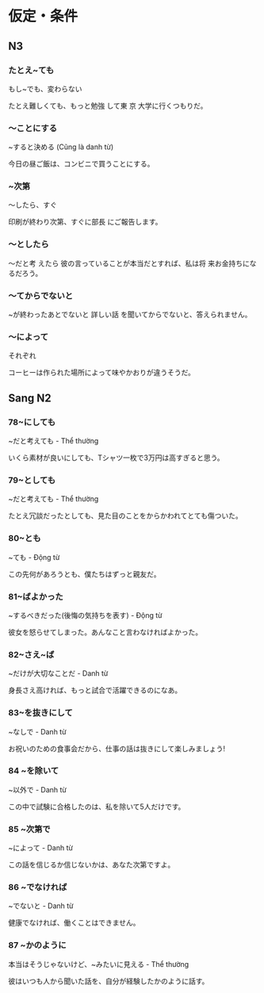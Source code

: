 # 仮定・条件

## N3

### たとえ~ても
もし~でも、変わらない

たとえ難しくても、もっと勉強 して東 京 大学に行くつもりだ。

### 〜ことにする
~すると決める (Cũng là danh từ)

今日の昼ご飯は、コンビニで買うことにする。	

### ~次第
〜したら、すぐ

印刷が終わり次第、すぐに部長 にご報告します。

### 〜としたら
〜だと考 えたら
彼の言っていることが本当だとすれば、私は将 来お金持ちになるだろう。	

### 〜てからでないと
~が終わったあとでないと
詳しい話 を聞いてからでないと、答えられません。	

### 〜によって

それぞれ

コーヒーは作られた場所によって味やかおりが違うそうだ。

## Sang N2


### 78~にしても

~だと考えても - Thể thường

いくら素材が良いにしても、Tシャツ一枚で3万円は高すぎると思う。

### 79~としても

~だと考えても - Thể thường

たとえ冗談だったとしても、見た目のことをからかわれてとても傷ついた。

### 80~とも

~ても - Động từ

この先何があろうとも、僕たちはずっと親友だ。

### 81~ばよかった

~するべきだった(後悔の気持ちを表す) - Động từ

彼女を怒らせてしまった。あんなこと言わなければよかった。

### 82~さえ~ば

~だけが大切なことだ - Danh từ

身長さえ高ければ、もっと試合で活躍できるのになあ。

### 83~を抜きにして

~なしで - Danh từ

お祝いのための食事会だから、仕事の話は抜きにして楽しみましょう!

### 84 ~を除いて

~以外で - Danh từ

この中で試験に合格したのは、私を除いて5人だけです。

### 85 ~次第で

~によって - Danh từ

この話を信じるか信じないかは、あなた次第ですよ。

### 86 ~でなければ

~でないと - Danh từ

健康でなければ、働くことはできません。

### 87 ~かのように

本当はそうじゃないけど、~みたいに見える - Thể thường

彼はいつも人から聞いた話を、自分が経験したかのように話す。

